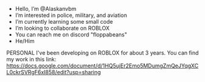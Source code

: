- Hello, I’m @Alaskanvbm
- I’m interested in police, military, and aviation
- I’m currently learning some small code
- I’m looking to collaborate on ROBLOX
- You can reach me on discord "floppabeans"
- He/Him

PERSONAL
I've been developing on ROBLOX for about 3 years. You can find my work in this link: https://docs.google.com/document/d/1HQ5ujEr2Emo5MDumgZmQeJYqgXCL0ckrSVRgF6xI858/edit?usp=sharing
<!---
Alaskanvbm/Alaskanvbm is a ✨ special ✨ repository because its `README.md` (this file) appears on your GitHub profile.
You can click the Preview link to take a look at your changes.
--->
